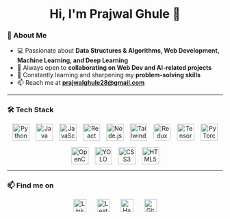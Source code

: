 <h1 align="center">Hi, I'm Prajwal Ghule 👋</h1>

### 👀 About Me  
- 💻 Passionate about **Data Structures & Algorithms, Web Development, Machine Learning, and Deep Learning**  
- 🚀 Always open to **collaborating on Web Dev and AI-related projects**  
- 🎯 Constantly learning and sharpening my **problem-solving skills**  
- 📫 Reach me at **prajwalghule28@gmail.com**  

---

### 🛠️ Tech Stack

<p align="center" style="display:flex; justify-content:center; gap:15px; flex-wrap: wrap;">
  <!-- Python -->
  <img alt="Python" src="https://cdn.jsdelivr.net/gh/devicons/devicon/icons/python/python-original.svg" width="40" height="40" />
  
  <!-- Java -->
  <img alt="Java" src="https://cdn.jsdelivr.net/gh/devicons/devicon/icons/java/java-original.svg" width="40" height="40" />
  
  <!-- JavaScript -->
  <img alt="JavaScript" src="https://cdn.jsdelivr.net/gh/devicons/devicon/icons/javascript/javascript-original.svg" width="40" height="40" />
  
  <!-- React -->
  <img alt="React" src="https://cdn.jsdelivr.net/gh/devicons/devicon/icons/react/react-original.svg" width="40" height="40" />
  
  <!-- Node.js -->
  <img alt="Node.js" src="https://cdn.jsdelivr.net/gh/devicons/devicon/icons/nodejs/nodejs-original.svg" width="40" height="40" />
  
  <!-- Tailwind CSS -->
  <img alt="Tailwind CSS" src="https://upload.wikimedia.org/wikipedia/commons/d/d5/Tailwind_CSS_Logo.svg" width="40" height="40" />
  
  <!-- Redux Toolkit -->
  <img alt="Redux Toolkit" src="https://raw.githubusercontent.com/reduxjs/redux/master/logo/logo.png" width="40" height="40" style="border-radius:5px;" />
  
  <!-- TensorFlow -->
  <img alt="TensorFlow" src="https://cdn.jsdelivr.net/gh/devicons/devicon/icons/tensorflow/tensorflow-original.svg" width="40" height="40" />
  
  <!-- PyTorch -->
  <img alt="PyTorch" src="https://cdn.jsdelivr.net/gh/devicons/devicon/icons/pytorch/pytorch-original.svg" width="40" height="40" />
  
  <!-- OpenCV -->
  <img alt="OpenCV" src="https://upload.wikimedia.org/wikipedia/commons/3/32/OpenCV_logo_white_notext.svg" width="40" height="40" />
  
  <!-- YOLO -->
  <img alt="YOLO" src="https://raw.githubusercontent.com/AlexeyAB/darknet/master/build/darknet/x64/darknet_logo.png" width="40" height="40" />
  
  <!-- CSS3 -->
  <img alt="CSS3" src="https://cdn.jsdelivr.net/gh/devicons/devicon/icons/css3/css3-original.svg" width="40" height="40" />
  
  <!-- HTML5 -->
  <img alt="HTML5" src="https://cdn.jsdelivr.net/gh/devicons/devicon/icons/html5/html5-original.svg" width="40" height="40" />
</p>

---

### 📫 Find me on

<p align="center" style="display:flex; justify-content:center; gap:25px;">
  <a href="https://www.linkedin.com/in/prajwal-ghule-38684025a" target="_blank" rel="noreferrer">
     <img src="https://cdn.jsdelivr.net/npm/simple-icons@v8/icons/linkedin.svg" alt="LinkedIn" width="30" height="30" />
  </a>
  <a href="https://leetcode.com/pr122004" target="_blank" rel="noreferrer">
      <img src="https://cdn.jsdelivr.net/npm/simple-icons@v8/icons/leetcode.svg" alt="LeetCode" width="30" height="30" />
  </a>
  <a href="https://www.hackerrank.com/profile/prajwalghule28" target="_blank" rel="noreferrer">
      <img src="https://cdn.jsdelivr.net/npm/simple-icons@v8/icons/hackerrank.svg" alt="HackerRank" width="30" height="30" />
  </a>
  <a href="https://github.com/prajwalghule28" target="_blank" rel="noreferrer">
      <img src="https://cdn.jsdelivr.net/npm/simple-icons@v8/icons/github.svg" alt="GitHub" width="30" height="30" />
  </a>
</p>
